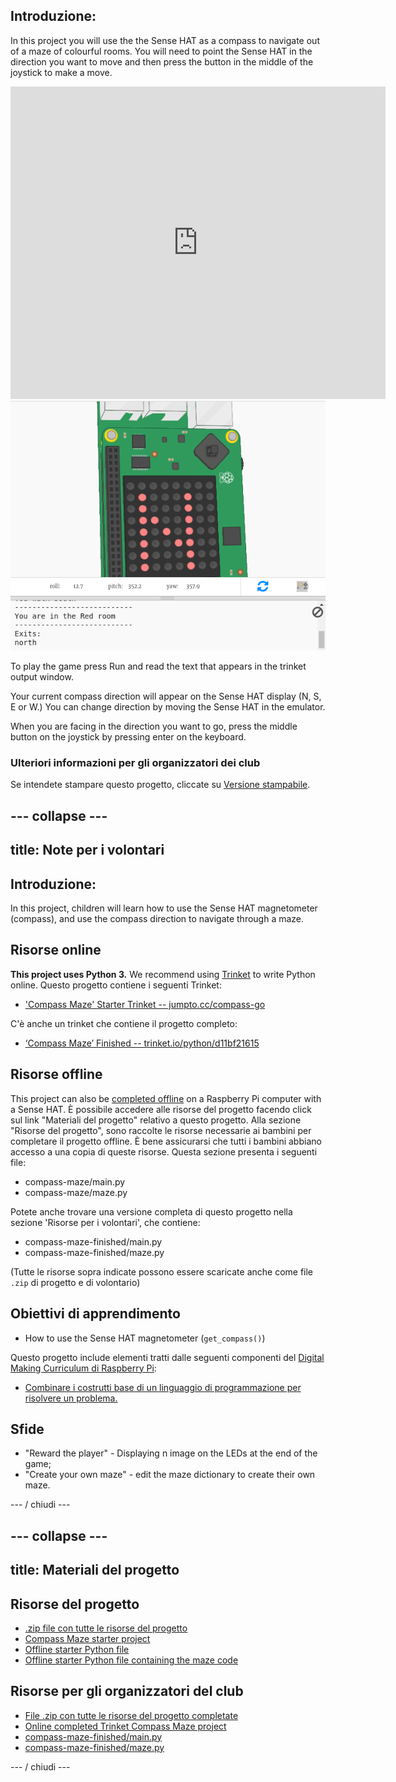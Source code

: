 ## Introduzione:

In this project you will use the the Sense HAT as a compass to navigate out of a maze of colourful rooms. You will need to point the Sense HAT in the direction you want to move and then press the button in the middle of the joystick to make a move.

<div class="trinket">
  <iframe src="https://trinket.io/embed/python/0c8cdacd70?outputOnly=true&start=result" width="600" height="500" frameborder="0" marginwidth="0" marginheight="0" allowfullscreen mark="crwd-mark">
</iframe> <img src="images/compass-final.png" />
</div>

To play the game press Run and read the text that appears in the trinket output window.

Your current compass direction will appear on the Sense HAT display (N, S, E or W.) You can change direction by moving the Sense HAT in the emulator.

When you are facing in the direction you want to go, press the middle button on the joystick by pressing enter on the keyboard.

### Ulteriori informazioni per gli organizzatori dei club

Se intendete stampare questo progetto, cliccate su [Versione stampabile](https://projects.raspberrypi.org/en/projects/compass-maze/print).

## \--- collapse \---

## title: Note per i volontari

## Introduzione:

In this project, children will learn how to use the Sense HAT magnetometer (compass), and use the compass direction to navigate through a maze.

## Risorse online

**This project uses Python 3.** We recommend using [Trinket](https://trinket.io/) to write Python online. Questo progetto contiene i seguenti Trinket:

* ['Compass Maze' Starter Trinket -- jumpto.cc/compass-go](http://jumpto.cc/compass-go)

C'è anche un trinket che contiene il progetto completo:

* [‘Compass Maze’ Finished -- trinket.io/python/d11bf21615](https://trinket.io/python/d11bf21615)

## Risorse offline

This project can also be [completed offline](https://www.codeclubprojects.org/en-GB/resources/physical-sense-hat/) on a Raspberry Pi computer with a Sense HAT. È possibile accedere alle risorse del progetto facendo click sul link "Materiali del progetto" relativo a questo progetto. Alla sezione "Risorse del progetto", sono raccolte le risorse necessarie ai bambini per completare il progetto offline. È bene assicurarsi che tutti i bambini abbiano accesso a una copia di queste risorse. Questa sezione presenta i seguenti file:

* compass-maze/main.py
* compass-maze/maze.py

Potete anche trovare una versione completa di questo progetto nella sezione 'Risorse per i volontari', che contiene:

* compass-maze-finished/main.py
* compass-maze-finished/maze.py

(Tutte le risorse sopra indicate possono essere scaricate anche come file `.zip` di progetto e di volontario)

## Obiettivi di apprendimento

* How to use the Sense HAT magnetometer (`get_compass()`)

Questo progetto include elementi tratti dalle seguenti componenti del [Digital Making Curriculum di Raspberry Pi](http://rpf.io/curriculum):

* [Combinare i costrutti base di un linguaggio di programmazione per risolvere un problema.](https://www.raspberrypi.org/curriculum/programming/builder)

## Sfide

* "Reward the player" - Displaying n image on the LEDs at the end of the game;
* "Create your own maze" - edit the maze dictionary to create their own maze.

\--- / chiudi \---

## \--- collapse \---

## title: Materiali del progetto

## Risorse del progetto

* [.zip file con tutte le risorse del progetto](resources/compass-maze-project-resources.zip)
* [Compass Maze starter project](http://jumpto.cc/compass-go)
* [Offline starter Python file](resources/compass-maze-main.py)
* [Offline starter Python file containing the maze code](resources/compass-maze-maze.py)

## Risorse per gli organizzatori del club

* [File .zip con tutte le risorse del progetto completate](resources/compass-maze-volunteer-resources.zip)
* [Online completed Trinket Compass Maze project](https://trinket.io/python/0c8cdacd70)
* [compass-maze-finished/main.py](resources/compass-maze-finished-main.py)
* [compass-maze-finished/maze.py](resources/compass-maze-finished-maze.py)

\--- / chiudi \---